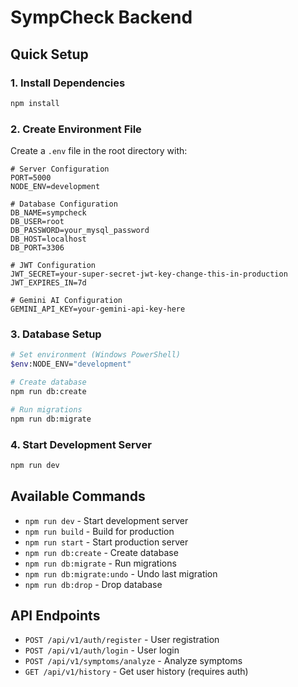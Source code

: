 # SympCheck Backend

## Quick Setup

### 1. Install Dependencies
```bash
npm install
```

### 2. Create Environment File
Create a `.env` file in the root directory with:
```env
# Server Configuration
PORT=5000
NODE_ENV=development

# Database Configuration
DB_NAME=sympcheck
DB_USER=root
DB_PASSWORD=your_mysql_password
DB_HOST=localhost
DB_PORT=3306

# JWT Configuration
JWT_SECRET=your-super-secret-jwt-key-change-this-in-production
JWT_EXPIRES_IN=7d

# Gemini AI Configuration
GEMINI_API_KEY=your-gemini-api-key-here
```

### 3. Database Setup
```bash
# Set environment (Windows PowerShell)
$env:NODE_ENV="development"

# Create database
npm run db:create

# Run migrations
npm run db:migrate
```

### 4. Start Development Server
```bash
npm run dev
```

## Available Commands

- `npm run dev` - Start development server
- `npm run build` - Build for production
- `npm run start` - Start production server
- `npm run db:create` - Create database
- `npm run db:migrate` - Run migrations
- `npm run db:migrate:undo` - Undo last migration
- `npm run db:drop` - Drop database

## API Endpoints

- `POST /api/v1/auth/register` - User registration
- `POST /api/v1/auth/login` - User login
- `POST /api/v1/symptoms/analyze` - Analyze symptoms
- `GET /api/v1/history` - Get user history (requires auth)
